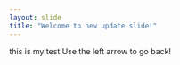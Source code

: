 ```yaml
---
layout: slide
title: "Welcome to new update slide!"
---
```

this is my test
Use the left arrow to go back!
